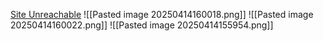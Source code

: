 [Site Unreachable](https://zhuanlan.zhihu.com/p/655402066)
![[Pasted image 20250414160018.png]]
![[Pasted image 20250414160022.png]]
![[Pasted image 20250414155954.png]]
